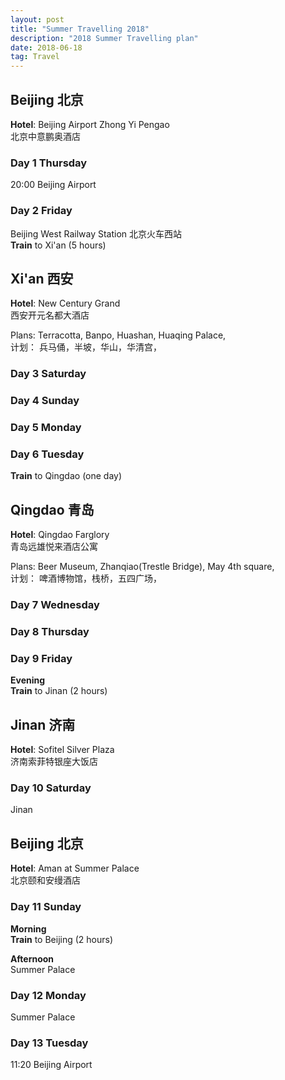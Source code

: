 ```yaml
---
layout: post
title: "Summer Travelling 2018"
description: "2018 Summer Travelling plan"
date: 2018-06-18
tag: Travel
---
```



## Beijing 北京

__Hotel__: Beijing Airport	Zhong Yi Pengao  
北京中意鹏奥酒店  

### Day 1	Thursday

20:00  Beijing Airport

### Day 2	Friday

Beijing West Railway Station 北京火车西站  
__Train__ to Xi'an (5 hours)

## Xi'an 西安

__Hotel__: New Century Grand  
西安开元名都大酒店  

Plans: Terracotta, Banpo, Huashan, Huaqing Palace,  
计划： 兵马俑，半坡，华山，华清宫，  

### Day 3	Saturday

			

### Day 4	Sunday



### Day 5	Monday



### Day 6	Tuesday

__Train__ to Qingdao (one day)

## Qingdao 青岛

__Hotel__: Qingdao Farglory  
青岛远雄悦来酒店公寓  

Plans: Beer Museum, Zhanqiao(Trestle Bridge), May 4th square,  
计划： 啤酒博物馆，栈桥，五四广场，  

### Day 7	Wednesday



### Day 8	Thursday



### Day 9	Friday



__Evening__  
__Train__ to Jinan (2 hours)

## Jinan 济南  

__Hotel__: Sofitel Silver Plaza  
济南索菲特银座大饭店

### Day 10	Saturday

Jinan

## Beijing 北京  

__Hotel__: Aman at Summer Palace  
北京颐和安缦酒店

### Day 11	Sunday

__Morning__  
__Train__ to Beijing (2 hours)  

__Afternoon__  
Summer Palace	

### Day 12	Monday  

Summer Palace

### Day 13	Tuesday  

11:20	Beijing Airport	


